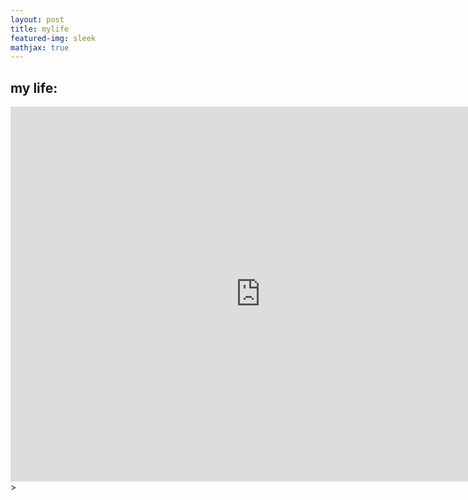 ```yaml
---
layout: post
title: mylife
featured-img: sleek
mathjax: true
---
```


## my life: 
 <iframe src="https://docs.google.com/spreadsheets/d/1vWIv23Oq7oorx-stRAmzUcwAeFPoXWwkDE0ooUy9Gvk/edit?usp=sharing" style="border: 0" width="800" height="600" frameborder="0" scrolling="no"></iframe>>